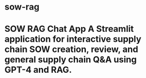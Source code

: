 # sow-rag
# SOW RAG Chat App  A Streamlit application for interactive supply chain SOW creation, review, and general supply chain Q&amp;A using GPT-4 and RAG.

